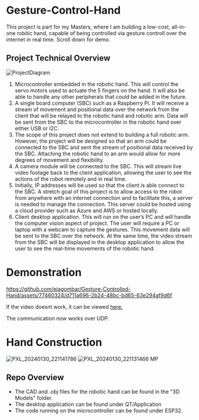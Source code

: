 # Gesture-Control-Hand
This project is part for my Masters, where I am building a low-cost, all-in-one robitic hand, capable of being controlled via gesture controll over the internet in real time. Scroll down for demo.

## Project Technical Overview
![ProjectDiagram](https://github.com/ejagombar/Gesture-Controlled-Hand/assets/77460324/3519acfa-fe36-4d3a-9b0f-c322262c6780)
1)	Microcontroller embedded in the robotic hand. This will control the servo motors used to actuate the 5 fingers on the hand. It will also be able to handle any other peripherals that could be added in the future.
2)	A single board computer (SBC) such as a Raspberry Pi. It will receive a stream of movement and positional data over the network from the client that will be relayed to the robotic hand and robotic arm. Data will be sent from the SBC to the microcontroller in the robotic hand over either USB or I2C.
3)	The scope of this project does not extend to building a full robotic arm. However, the project will be designed so that an arm could be connected to the SBC and sent the stream of positional data received by the SBC. Attaching the robotic hand to an arm would allow for more degrees of movement and flexibility.
4)	A camera module will be connected to the SBC. This will stream live video footage back to the client application, allowing the user to see the actions of the robot remotely and in real time.
5)	Initially, IP addresses will be used so that the client is able connect to the SBC. A stretch goal of this project is to allow access to the robot from anywhere with an internet connection and to facilitate this, a server is needed to manage the connection. This server could be hosted using a cloud provider such as Azure and AWS or hosted locally.
6)	Client desktop application. This will run on the user’s PC and will handle the computer vision aspect of project. The user will require a PC or laptop with a webcam to capture the gestures. This movement data will be sent to the SBC over the network. At the same time, the video stream from the SBC will be displayed in the desktop application to allow the user to see the real-time movements of the robotic hand.

# Demonstration

https://github.com/ejagombar/Gesture-Controlled-Hand/assets/77460324/d711a696-2b24-48bc-bd65-63e294af9d6f

If the video doesnt work, it can be viewed [here.](https://www.youtube.com/watch?v=kY19f_uoSKw)

The communication now works over UDP.


# Hand Construction
![PXL_20240130_221141786](https://github.com/ejagombar/Gesture-Controlled-Hand/assets/77460324/cbd5fb9b-b147-44c1-809e-e02e45d25195)
![PXL_20240130_221131466 MP](https://github.com/ejagombar/Gesture-Controlled-Hand/assets/77460324/a2186e96-cf62-461c-b006-eb32f00b4746)

## Repo Overview
- The CAD and .obj files for the robotic hand can be found in the "3D Models" folder.
- The desktop application can be found under QT/Application
- The code running on the microcontroller can be found under ESP32.
